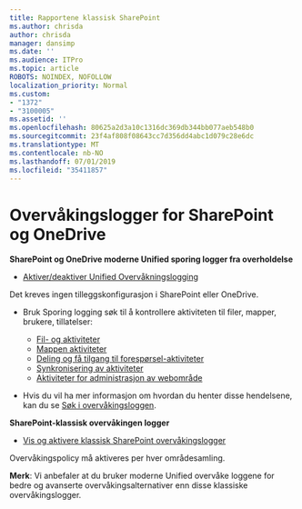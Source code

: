 ```yaml
---
title: Rapportene klassisk SharePoint
ms.author: chrisda
author: chrisda
manager: dansimp
ms.date: ''
ms.audience: ITPro
ms.topic: article
ROBOTS: NOINDEX, NOFOLLOW
localization_priority: Normal
ms.custom:
- "1372"
- "3100005"
ms.assetid: ''
ms.openlocfilehash: 80625a2d3a10c1316dc369db344bb077aeb548b0
ms.sourcegitcommit: 23f4af808f08643cc7d356dd4abc1d079c28e6dc
ms.translationtype: MT
ms.contentlocale: nb-NO
ms.lasthandoff: 07/01/2019
ms.locfileid: "35411857"
---
```

# <a name="sharepoint-and-onedrive-audit-logs"></a>Overvåkingslogger for SharePoint og OneDrive

**SharePoint og OneDrive moderne Unified sporing logger fra overholdelse**

- [Aktiver/deaktiver Unified Overvåkningslogging](https://docs.microsoft.com/en-us/office365/securitycompliance/turn-audit-log-search-on-or-off) 

Det kreves ingen tilleggskonfigurasjon i SharePoint eller OneDrive.

- Bruk Sporing logging søk til å kontrollere aktiviteten til filer, mapper, brukere, tillatelser:

    - [Fil- og aktiviteter](https://docs.microsoft.com/en-us/office365/securitycompliance/search-the-audit-log-in-security-and-compliance)
    - [Mappen aktiviteter](https://docs.microsoft.com/en-us/office365/securitycompliance/search-the-audit-log-in-security-and-compliance#folder-activities)
    - [Deling og få tilgang til forespørsel-aktiviteter](https://docs.microsoft.com/en-us/office365/securitycompliance/search-the-audit-log-in-security-and-compliance#sharing-and-access-request-activities)
    - [Synkronisering av aktiviteter](https://docs.microsoft.com/en-us/office365/securitycompliance/search-the-audit-log-in-security-and-compliance#synchronization-activities)
    - [Aktiviteter for administrasjon av webområde](https://docs.microsoft.com/en-us/office365/securitycompliance/search-the-audit-log-in-security-and-compliance#site-administration-activities)
- Hvis du vil ha mer informasjon om hvordan du henter disse hendelsene, kan du se [Søk i overvåkingsloggen](https://docs.microsoft.com/office365/securitycompliance/search-the-audit-log-in-security-and-compliance#search-the-audit-log).

**SharePoint-klassisk overvåkingen logger**

- [Vis og aktivere klassisk SharePoint overvåkingslogger](https://support.office.com/en-us/article/view-audit-log-reports-b37c5869-1b47-4a82-a30d-ea20070fe527)

Overvåkingspolicy må aktiveres per hver områdesamling. 

**Merk**: Vi anbefaler at du bruker moderne Unified overvåke loggene for bedre og avanserte overvåkingsalternativer enn disse klassiske overvåkingslogger.

